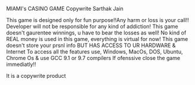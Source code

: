MIAMI's CASINO GAME Copywrite Sarthak Jain


This game is designed only for fun purpose!!Any harm or loss is your call!!
Developer will not be responsible for any kind of addiction!
This game doesn't gaurentee winnings, u have to bear the losses as well!
No kind of REAL money is used in this game, everything is virtual for now!
This game doesn't store your prsnl info BUT HAS ACCESS TO UR HARDWARE & Internet
To access all the features use, Windows, MacOs, DOS, Ubuntu, Chrome Os & use GCC 9.1 or 9.7 compilers 
If ofenssive close the game immediatly!!

It is a copywrite product
